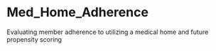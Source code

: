 # Med_Home_Adherence
Evaluating member adherence to utilizing a medical home and future propensity scoring
